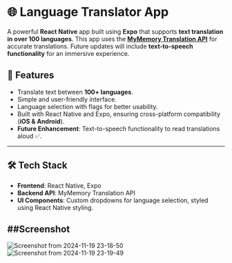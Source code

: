 # 🌐 **Language Translator App**

A powerful **React Native** app built using **Expo** that supports **text translation in over 100 languages**. This app uses the **[MyMemory Translation API](https://mymemory.translated.net/)** for accurate translations. Future updates will include **text-to-speech functionality** for an immersive experience.

## 🚀 **Features**
- Translate text between **100+ languages**.
- Simple and user-friendly interface.
- Language selection with flags for better usability.
- Built with React Native and Expo, ensuring cross-platform compatibility (**iOS & Android**).
- **Future Enhancement**: Text-to-speech functionality to read translations aloud ✅.

---

## 🛠️ **Tech Stack**
- **Frontend**: React Native, Expo
- **Backend API**: MyMemory Translation API
- **UI Components**: Custom dropdowns for language selection, styled using React Native styling.

##**Screenshot**
- 

 ![Screenshot from 2024-11-19 23-18-50](https://github.com/user-attachments/assets/7c5a57c2-ad62-44ed-ab7d-3e3b8440e5b7)
![Screenshot from 2024-11-19 23-19-49](https://github.com/user-attachments/assets/2c41b8db-19a1-4c47-9f0c-a942eb804a23)
